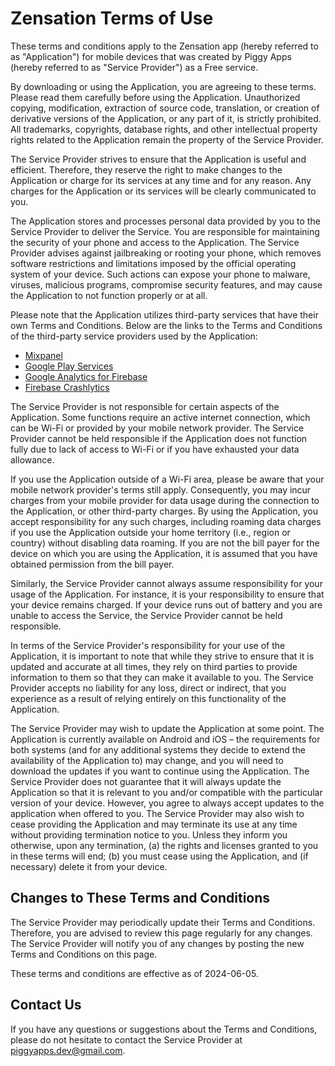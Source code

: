 # Zensation Terms of Use

These terms and conditions apply to the Zensation app (hereby referred to as "Application") for mobile devices that was created by Piggy Apps (hereby referred to as "Service Provider") as a Free service.

By downloading or using the Application, you are agreeing to these terms. Please read them carefully before using the Application. Unauthorized copying, modification, extraction of source code, translation, or creation of derivative versions of the Application, or any part of it, is strictly prohibited. All trademarks, copyrights, database rights, and other intellectual property rights related to the Application remain the property of the Service Provider.

The Service Provider strives to ensure that the Application is useful and efficient. Therefore, they reserve the right to make changes to the Application or charge for its services at any time and for any reason. Any charges for the Application or its services will be clearly communicated to you.

The Application stores and processes personal data provided by you to the Service Provider to deliver the Service. You are responsible for maintaining the security of your phone and access to the Application. The Service Provider advises against jailbreaking or rooting your phone, which removes software restrictions and limitations imposed by the official operating system of your device. Such actions can expose your phone to malware, viruses, malicious programs, compromise security features, and may cause the Application to not function properly or at all.

Please note that the Application utilizes third-party services that have their own Terms and Conditions. Below are the links to the Terms and Conditions of the third-party service providers used by the Application:

- [Mixpanel](https://mixpanel.com/legal/terms-of-use/)
- [Google Play Services](https://policies.google.com/terms)
- [Google Analytics for Firebase](https://www.google.com/analytics/terms/)
- [Firebase Crashlytics](https://firebase.google.com/terms/crashlytics)

The Service Provider is not responsible for certain aspects of the Application. Some functions require an active internet connection, which can be Wi-Fi or provided by your mobile network provider. The Service Provider cannot be held responsible if the Application does not function fully due to lack of access to Wi-Fi or if you have exhausted your data allowance.

If you use the Application outside of a Wi-Fi area, please be aware that your mobile network provider's terms still apply. Consequently, you may incur charges from your mobile provider for data usage during the connection to the Application, or other third-party charges. By using the Application, you accept responsibility for any such charges, including roaming data charges if you use the Application outside your home territory (i.e., region or country) without disabling data roaming. If you are not the bill payer for the device on which you are using the Application, it is assumed that you have obtained permission from the bill payer.

Similarly, the Service Provider cannot always assume responsibility for your usage of the Application. For instance, it is your responsibility to ensure that your device remains charged. If your device runs out of battery and you are unable to access the Service, the Service Provider cannot be held responsible.

In terms of the Service Provider's responsibility for your use of the Application, it is important to note that while they strive to ensure that it is updated and accurate at all times, they rely on third parties to provide information to them so that they can make it available to you. The Service Provider accepts no liability for any loss, direct or indirect, that you experience as a result of relying entirely on this functionality of the Application.

The Service Provider may wish to update the Application at some point. The Application is currently available on Android and iOS – the requirements for both systems (and for any additional systems they decide to extend the availability of the Application to) may change, and you will need to download the updates if you want to continue using the Application. The Service Provider does not guarantee that it will always update the Application so that it is relevant to you and/or compatible with the particular version of your device. However, you agree to always accept updates to the application when offered to you. The Service Provider may also wish to cease providing the Application and may terminate its use at any time without providing termination notice to you. Unless they inform you otherwise, upon any termination, (a) the rights and licenses granted to you in these terms will end; (b) you must cease using the Application, and (if necessary) delete it from your device.

## Changes to These Terms and Conditions

The Service Provider may periodically update their Terms and Conditions. Therefore, you are advised to review this page regularly for any changes. The Service Provider will notify you of any changes by posting the new Terms and Conditions on this page.

These terms and conditions are effective as of 2024-06-05.

## Contact Us

If you have any questions or suggestions about the Terms and Conditions, please do not hesitate to contact the Service Provider at [piggyapps.dev@gmail.com](mailto:piggyapps.dev@gmail.com).